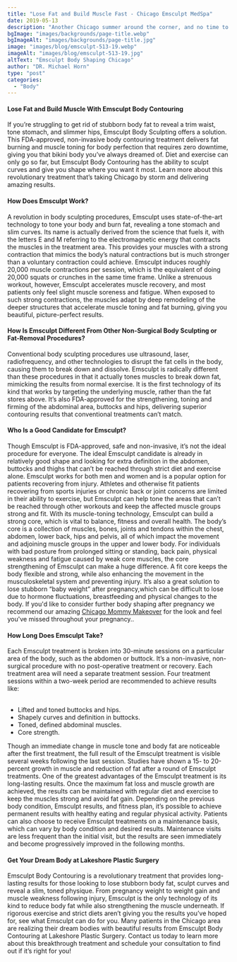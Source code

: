 ```yaml
---
title: "Lose Fat and Build Muscle Fast - Chicago Emsculpt MedSpa"
date: 2019-05-13
description: "Another Chicago summer around the corner, and no time to get into shape, Emsculpt body contourting and shaping is right for you. Lose Fat and Build Muscle Fast, come visit our Chicago Medspa today. "
bgImage: "images/backgrounds/page-title.webp"
bgImageAlt: "images/backgrounds/page-title.jpg"
image: "images/blog/emsculpt-513-19.webp"
imageAlt: "images/blog/emsculpt-513-19.jpg"
altText: "Emsculpt Body Shaping Chicago"
author: "DR. Michael Horn"
type: "post"
categories: 
  - "Body"
---
```


#### Lose Fat and Build Muscle With Emsculpt Body Contouring
If you’re struggling to get rid of stubborn body fat to reveal a trim waist, tone stomach, and slimmer hips, Emsculpt Body Sculpting offers a solution. This FDA-approved, non-invasive body contouring treatment delivers fat burning and muscle toning for body perfection that requires zero downtime, giving you that bikini body you’ve always dreamed of.
Diet and exercise can only go so far, but Emsculpt Body Contouring has the ability to sculpt curves and give you shape where you want it most. Learn more about this revolutionary treatment that’s taking Chicago by storm and delivering amazing results.

#### How Does Emsculpt Work?
A revolution in body sculpting procedures, Emsculpt uses state-of-the-art technology to tone your body and burn fat, revealing a tone stomach and slim curves. 
Its name is actually derived from the science that fuels it, with the letters E and M referring to the electromagnetic energy that contracts the muscles in the treatment area. This provides your muscles with a strong contraction that mimics the body’s natural contractions but is much stronger than a voluntary contraction could achieve. 
Emsculpt induces roughly 20,000 muscle contractions per session, which is the equivalent of doing 20,000 squats or crunches in the same time frame. Unlike a strenuous workout, however, Emsculpt accelerates muscle recovery, and most patients only feel slight muscle soreness and fatigue. 
When exposed to such strong contractions, the muscles adapt by deep remodeling of the deeper structures that accelerate muscle toning and fat burning, giving you beautiful, picture-perfect results.

#### How Is Emsculpt Different From Other Non-Surgical Body Sculpting or Fat-Removal Procedures?
Conventional body sculpting procedures use ultrasound, laser, radiofrequency, and other technologies to disrupt the fat cells in the body, causing them to break down and dissolve. Emsculpt is radically different than these procedures in that it actually tones muscles to break down fat, mimicking the results from normal exercise. It is the first technology of its kind that works by targeting the underlying muscle, rather than the fat stores above. 
It’s also FDA-approved for the strengthening, toning and firming of the abdominal area, buttocks and hips, delivering superior contouring results that conventional treatments can’t match.

#### Who Is a Good Candidate for Emsculpt?

Though Emsculpt is FDA-approved, safe and non-invasive, it’s not the ideal procedure for everyone. The ideal Emsculpt candidate is already in relatively good shape and looking for extra definition in the abdomen, buttocks and thighs that can’t be reached through strict diet and exercise alone.
Emsculpt works for both men and women and is a popular option for patients recovering from injury. Athletes and otherwise fit patients recovering from sports injuries or chronic back or joint concerns are limited in their ability to exercise, but Emsculpt can help tone the areas that can’t be reached through other workouts and keep the affected muscle groups strong and fit.
With its muscle-toning technology, Emsculpt can build a strong core, which is vital to balance, fitness and overall health. The body’s core is a collection of muscles, bones, joints and tendons within the chest, abdomen, lower back, hips and pelvis, all of which impact the movement and adjoining muscle groups in the upper and lower body. For individuals with bad posture from prolonged sitting or standing, back pain, physical weakness and fatigue caused by weak core muscles, the core strengthening of Emsculpt can make a huge difference. A fit core keeps the body flexible and strong, while also enhancing the movement in the musculoskeletal system and preventing injury.
It’s also a great solution to lose stubborn “baby weight” after pregnancy,which can be difficult to lose due to hormone fluctuations, breastfeeding and physical changes to the body. If you'd like to consider further body shaping after pregnancy we recommend our amazing  [Chicago Mommy Makeover](/body/mommy-makeover) for the look and feel you've missed throughout your pregnancy..

#### How Long Does Emsculpt Take?

Each Emsculpt treatment is broken into 30-minute sessions on a particular area of the body, such as the abdomen or buttock. It’s a non-invasive, non-surgical procedure with no post-operative treatment or recovery. Each treatment area will need a separate treatment session. 
Four treatment sessions within a two-week period are recommended to achieve results like:<br><br>
* Lifted and toned buttocks and hips.<br>
* Shapely curves and definition in buttocks.<br>
* Toned, defined abdominal muscles.<br>
* Core strength.<br>

Though an immediate change in muscle tone and body fat are noticeable after the first treatment, the full result of the Emsculpt treatment is visible several weeks following the last session. Studies have shown a 15- to 20-percent growth in muscle and reduction of fat after a round of Emsculpt treatments. 
One of the greatest advantages of the Emsculpt treatment is its long-lasting results. Once the maximum fat loss and muscle growth are achieved, the results can be maintained with regular diet and exercise to keep the muscles strong and avoid fat gain. Depending on the previous body condition, Emsculpt results, and fitness plan, it’s possible to achieve permanent results with healthy eating and regular physical activity. 
Patients can also choose to receive Emsculpt treatments on a maintenance basis, which can vary by body condition and desired results. Maintenance visits are less frequent than the initial visit, but the results are seen immediately and become progressively improved in the following months. 

#### Get Your Dream Body at Lakeshore Plastic Surgery

Emsculpt Body Contouring is a revolutionary treatment that provides long-lasting results for those looking to lose stubborn body fat, sculpt curves and reveal a slim, toned physique. From pregnancy weight to weight gain and muscle weakness following injury, Emsculpt is the only technology of its kind to reduce body fat while also strengthening the muscle underneath. 
If rigorous exercise and strict diets aren’t giving you the results you’ve hoped for, see what Emsculpt can do for you. Many patients in the Chicago area are realizing their dream bodies with beautiful results from Emsculpt Body Contouring at Lakeshore Plastic Surgery. Contact us today to learn more about this breakthrough treatment and schedule your consultation to find out if it’s right for you!